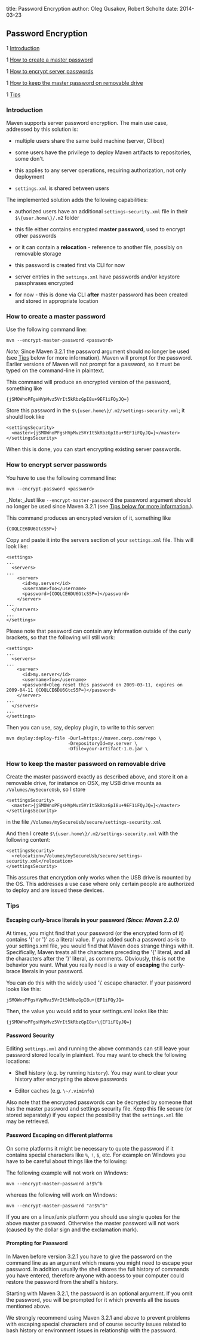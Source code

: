 title: Password Encryption
author: Oleg Gusakov, Robert Scholte
date: 2014-03-23

<!--
Licensed to the Apache Software Foundation (ASF) under one
or more contributor license agreements.  See the NOTICE file
distributed with this work for additional information
regarding copyright ownership.  The ASF licenses this file
to you under the Apache License, Version 2.0 (the
"License"); you may not use this file except in compliance
with the License.  You may obtain a copy of the License at

    http://www.apache.org/licenses/LICENSE-2.0

Unless required by applicable law or agreed to in writing,
software distributed under the License is distributed on an
"AS IS" BASIS, WITHOUT WARRANTIES OR CONDITIONS OF ANY
KIND, either express or implied.  See the License for the
specific language governing permissions and limitations
under the License.
-->

## Password Encryption



 1 [Introduction](Introduction)

 1 [How to create a master password](How_to_create_a_master_password)

 1 [How to encrypt server passwords](How_to_encrypt_server_passwords)

 1 [How to keep the master password on removable drive](How_to_keep_the_master_password_on_removable_drive)

 1 [Tips](Tips)


### Introduction


 Maven supports server password encryption. The main use case, addressed by this solution is:



 - multiple users share the same build machine (server, CI box)

 - some users have the privilege to deploy Maven artifacts to repositories, some don't.

  - this applies to any server operations, requiring authorization, not only deployment



 - `settings.xml` is shared between users


 The implemented solution adds the following capabilities:



 - authorized users have an additional `settings-security.xml` file in their `$\{user.home\}/.m2` folder

  - this file either contains encrypted **master password**, used to encrypt other passwords

  - or it can contain a **relocation** - reference to another file, possibly on removable storage

  - this password is created first via CLI for now



 - server entries in the `settings.xml` have passwords and/or keystore passphrases encrypted

  - for now - this is done via CLI **after** master password has been created and stored in appropriate location





### How to create a master password


 Use the following command line:



```
mvn --encrypt-master-password <password>
```

 _Note:_ Since Maven 3.2.1 the password argument should no longer be used (see [Tips](Tips) below for more information). Maven will prompt for the password. Earlier versions of Maven will not prompt for a password, so it must be typed on the command-line in plaintext.


 This command will produce an encrypted version of the password, something like



```
{jSMOWnoPFgsHVpMvz5VrIt5kRbzGpI8u+9EF1iFQyJQ=}
```

 Store this password in the `$\{user.home\}/.m2/settings-security.xml`; it should look like



```
<settingsSecurity>
  <master>{jSMOWnoPFgsHVpMvz5VrIt5kRbzGpI8u+9EF1iFQyJQ=}</master>
</settingsSecurity>
```

 When this is done, you can start encrypting existing server passwords.



### How to encrypt server passwords


 You have to use the following command line:



```
mvn --encrypt-password <password>
```

 _Note:_Just like `--encrypt-master-password` the password argument should no longer be used since Maven 3.2.1 (see [Tips below for more information.](Tips)).


 This command produces an encrypted version of it, something like



```
{COQLCE6DU6GtcS5P=}
```

 Copy and paste it into the servers section of your `settings.xml` file. This will look like:



```
<settings>
...
  <servers>
...
    <server>
      <id>my.server</id>
      <username>foo</username>
      <password>{COQLCE6DU6GtcS5P=}</password>
    </server>
...
  </servers>
...
</settings>
```

 Please note that password can contain any information outside of the curly brackets, so that the following will still work:



```
<settings>
...
  <servers>
...
    <server>
      <id>my.server</id>
      <username>foo</username>
      <password>Oleg reset this password on 2009-03-11, expires on 2009-04-11 {COQLCE6DU6GtcS5P=}</password>
    </server>
...
  </servers>
...
</settings>
```

 Then you can use, say, deploy plugin, to write to this server:



```
mvn deploy:deploy-file -Durl=https://maven.corp.com/repo \
                       -DrepositoryId=my.server \
                       -Dfile=your-artifact-1.0.jar \
```


### How to keep the master password on removable drive


 Create the master password exactly as described above, and store it on a removable drive, for instance on OSX, my USB drive mounts as `/Volumes/mySecureUsb`, so I store



```
<settingsSecurity>
  <master>{jSMOWnoPFgsHVpMvz5VrIt5kRbzGpI8u+9EF1iFQyJQ=}</master>
</settingsSecurity>
```

 in the file `/Volumes/mySecureUsb/secure/settings-security.xml`


 And then I create `$\{user.home\}/.m2/settings-security.xml` with the following content:



```
<settingsSecurity>
  <relocation>/Volumes/mySecureUsb/secure/settings-security.xml</relocation>
</settingsSecurity>
```

 This assures that encryption only works when the USB drive is mounted by the OS. This addresses a use case where only certain people are authorized to deploy and are issued these devices.



### Tips


#### Escaping curly-brace literals in your password _(Since: Maven 2.2.0)_


 At times, you might find that your password (or the encrypted form of it) contains '\{' or '\}' as a literal value. If you added such a password as-is to your settings.xml file, you would find that Maven does strange things with it. Specifically, Maven treats all the characters preceding the '\{' literal, and all the characters after the '\}' literal, as comments. Obviously, this is not the behavior you want. What you really need is a way of **escaping** the curly-brace literals in your password.


 You can do this with the widely used '\\' escape character. If your password looks like this:



```
jSMOWnoPFgsHVpMvz5VrIt5kRbzGpI8u+{EF1iFQyJQ=
```

 Then, the value you would add to your settings.xml looks like this:



```
{jSMOWnoPFgsHVpMvz5VrIt5kRbzGpI8u+\{EF1iFQyJQ=}
```


#### Password Security


 Editing `settings.xml` and running the above commands can still leave your password stored locally in plaintext. You may want to check the following locations:



 - Shell history (e.g. by running `history`). You may want to clear your history after encrypting the above passwords

 - Editor caches (e.g. `\~/.viminfo`)


 Also note that the encrypted passwords can be decrypted by someone that has the master password and settings security file. Keep this file secure (or stored separately) if you expect the possibility that the `settings.xml` file may be retrieved.



#### Password Escaping on different platforms


 On some platforms it might be necessary to quote the password if it contains special characters like `%`, `!`, `$`, etc. For example on Windows you have to be careful about things like the following:


 The following example will not work on Windows:



```
mvn --encrypt-master-password a!$%^b
```

 whereas the following will work on Windows:



```
mvn --encrypt-master-password "a!$%^b"
```

 If you are on a linux/unix platform you should use single quotes for the above master password. Otherwise the master password will not work (caused by the dollar sign and the exclamation mark).



#### Prompting for Password


 In Maven before version 3.2.1 you have to give the password on the command line as an argument which means you might need to escape your password. In addition usually the shell stores the full history of commands you have entered, therefore anyone with access to your computer could restore the password from the shell`s history.


 Starting with Maven 3.2.1, the password is an optional argument. If you omit the password, you will be prompted for it which prevents all the issues mentioned above.


 We strongly recommend using Maven 3.2.1 and above to prevent problems with escaping special characters and of course security issues related to bash history or environment issues in relationship with the password.




